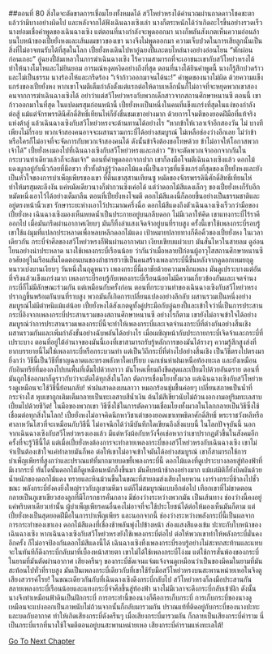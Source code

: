 ##ตอนที่ 80 สิ่งใดจะตัดขาดการเชื่อมโยงทั้งหมดได้
สวีโหย่วหรงได้คำนวณผ่านถาดดาวโชคชะตาแล้วว่ามีบางอย่างผิดไป และหลังจากได้ฟังเฉินฉางเซิงเล่า นางก็ตระหนักได้ว่าเกิดอะไรขึ้นอย่างรวดเร็ว นางย่อมเชื่อคำพูดของเฉินฉางเซิง แต่ตอนที่นางกำลังจะพูดออกมา นางก็พลันสังเกตเห็นความอ่อนล้าบนใบหน้าของเปี๋ยยั่งหงและเส้นผมขาวของเขา นางจึงไม่พูดออกมา
ความเจ็บปวดในการเสียลูกนั้นเป็นสิ่งที่ไม่อาจทนรับได้ที่สุดในโลก
เปี๋ยยั่งหงเดินไปหาอู๋ฉยงปี้และตบไหล่นางอย่างอ่อนโยน “พักผ่อนก่อนเถอะ”
อู๋ฉยงปี้ล้มเหลวในการฆ่าเฉินฉางเซิง ไร้ความสามารถที่จะเอาชนะเขากับสวีโหย่วหรงได้ ทำให้นางโมโหและไม่ยินยอม อารมณ์หงุดหงิดอย่างถึงที่สุด ตอนที่นางได้ยินคำพูดนี้ นางก็รู้สึกปวดร้าวและไม่เป็นธรรม นางร้องไห้และกรีดร้อง “เจ้าก้าวออกมาจนได้นะ!”
คำพูดของนางไม่ผิด ด้วยความแข็งแกร่งของเปี๋ยยั่งหง หากเขาโจมตีเต็มกำลังตั้งแต่แรกต่อให้ดาบเหล็กนั่นก็ไม่อาจที่จะหยุดพวกเขาสองคนจากการฆ่าเฉินฉางเซิงได้ อย่าว่าแต่สวีโหย่วหรงกับพวกเด็กสาวจากสถานศึกษาหนานซี
ตอนนี้ เขาก้าวออกมาในที่สุด
ในแปดมรสุมก่อนหน้านี้ เปี๋ยยั่งหงเป็นหนึ่งในคนที่แข็งแกร่งที่สุดในแง่ของกำลังต่อสู้ แม้แต่จักรพรรดินีศักดิ์สิทธิ์เทียนไห่ก็ยังชื่นชมเขาอย่างมาก
ด้วยการโจมตีของยอดฝีมือที่แท้จริงแห่งต้าลู่ แล้วเฉินฉางเซิงกับสวีโหย่วหรงจะต้านทานได้อย่างไร
“หากข้าให้เวลาเจ้าอีกสองวัน ไม่ บางทีเพียงไม่กี่รอบ พวกเจ้าสองคนอาจจะผสานรวมกระบี่ได้อย่างสมบูรณ์ ไม่เหลือช่องว่างอีกเลย ไม่ว่าข้าหรือใครก็ไม่อาจที่จะจัดการกับพวกเจ้าสองคนได้ ดังนั้นข้าจึงต้องขอโทษด้วย ข้าไม่อาจให้โอกาสพวกเจ้าได้”
เปี๋ยยั่งหงมองไปที่เฉินฉางเซิงกับสวีโหย่วหรงและกล่าว “ข้าจะตัดพวกเจ้าออกจากกันในกระบวนท่าเดียวแล้วก็จะล้มเจ้า”
ตอนที่คำพูดออกจากปาก เขาก็ลงมือโจมตีเฉินฉางเซิงแล้ว
ดอกไม้แดงผูกอยู่กับนิ้วก้อยที่มือขวา
ทั่วทั้งต้าลู่รู้ว่าดอกไม้แดงนี้เป็นอาวุธที่แข็งแกร่งที่สุดของเปี๋ยยั่งหงและยังเป็นหัวใจของการบำเพ็ญเพียรของเขา
ที่ตีนเขาสุสานเทียนซู หมัดของจักรพรรดินีศักดิ์สิทธิ์เทียนไห่ทำให้มรสุมตะลึงงัน แค่หมัดเดียวนางก็ฆ่ากวนซิงเค่อได้ แต่ว่าดอกไม้สีแดงเล็กๆ ของเปี๋ยยั่งหงก็รับอีกหมัดหนึ่งเอาไว้ได้อย่างเต็มกลืน
ตอนที่เปี๋ยยั่งหงโจมตี ดอกไม้สีแดงนี้ก็ลอยขึ้นอย่างเป็นธรรมชาติและอยู่ตรงหน้านิ้วเขา รักษาระยะห่างเอาไว้ประมาณครึ่งฉื่อ
ดอกไม้สีแดงถึงตัวเฉินฉางเซิงเร็วกว่ามือของเปี๋ยยั่งหง
เฉินฉางเซิงมองเห็นหยดน้ำเป็นประกายอยู่บนกลีบดอก
ไม่มีเวลาให้คิด เขาแทงกระบี่ไร้ราคีออกไป เมื่อมันกรีดผ่านอากาศเงียบๆ มันก็ทิ้งลำแสงเจิดจ้าอยู่บนที่ราบสูง
ครั้งนี้เขาใช้เพลงกระบี่รอบรู้ เขาใช้แง่มุมที่แปลกประหลาดเพื่อหลบหลีกดอกไม้แดง เป้าหมายปลายทางก็คือคิ้วของเปี๋ยยั่งหง
ในเวลาเดียวกัน กระบี่จำศีลของสวีโหย่วหรงก็ฟันผ่านอากาศมา เงียบเชียบแผ่วเบา มันสั่นไหวในสายลม ดูอ่อนโยนอย่างน่าประหลาด
นางใช้เพลงกระบี่เรือนน้อย ว่ากันว่าเมื่อหลายปีก่อนผู้อาวุโสสถานศึกษาหนานซีอาศัยอยู่ในเรือนสันโดดตอนบนของลำธารฮวาซีเป็นคนสร้างเพลงกระบี่นี้ขึ้นหลังจากดูดอกเหมยฤดูหนาวเบ่งบานเงียบๆ วันหนึ่งในฤดูหนาว เพลงกระบี่นี้เอาชัยด้วยความพลิกแพลง มันดูเปราะบางแต่อันที่จริงแล้วแข็งแกร่งมาก
เพลงกระบี่รอบรู้กับเพลงกระบี่เรือนน้อยไม่มีความเกี่ยวข้องกันและเจตจำนงกระบี่ก็ไม่มีลักษณะร่วมกัน แต่เหมือนกับครั้งก่อน ตอนที่กระบวนท่าของเฉินฉางเซิงกับสวีโหย่วหรงปรากฏขึ้นพร้อมกันบนที่ราบสูง พวกมันก็เกิดการเปลี่ยนแปลงอย่างลึกลับ ผสานรวมเป็นหนึ่งอย่างสมบูรณ์ไม่มีตำหนิแม้แต่น้อย
เปี๋ยยั่งหงได้สังเกตดูทั้งคู่ประมือกับอู๋ฉยงปี้และเข้าใจว่านี่เป็นการประสานกระบี่อิงจากเพลงกระบี่ประสานรวมของสถานศึกษาหนานซี อย่างไรก็ตาม เขายังไม่อาจเข้าใจได้อย่างสมบูรณ์ว่าการประสานรวมเพลงกระบี่นี้จะทำให้เพลงกระบี่และเจตจำนงกระบี่ที่ต่างกันอย่างสิ้นเชิงผสานรวมกันและเพิ่มกำลังขั้นอย่างฉับพลันได้อย่างไร
เมื่อเผชิญหน้ากับประกายกระบี่เจิดจ้าและกระบี่ที่เปราะบาง ตอนที่อยู่ใต้อำนาจของมันนี้เองที่เขาสามารถรับรู้หลักการของมันได้รางๆ
ความรู้สึกสูงส่งที่ยากบรรยายนี้ไม่ใช่เพลงกระบี่หรือกระบวนท่า แต่เป็นวิถีกระบี่ที่ต่างไปอย่างสิ้นเชิง เป็นวิธีตรงไปตรงมายิ่งกว่า
วิธีนี้เป็นวิธีที่ชาญฉลาดและทรงพลังหาใดเปรียบ เฉกเช่นห่าฝนเหนือท้องทะเล และยังเหมือนกับอินทรีย์ที่มองลงไปบนพื้นที่เต็มไปด้วยลาวา มันโหดเหี้ยมถึงขีดสุดและเปี่ยมไปด้วยอันตราย ตอนที่มันถูกใช้ออกมาก็ดูราวกับว่าจะตัดได้ทุกสิ่งในโลก ตัดการเชื่อมโยงทั้งมวล
แต่เฉินฉางเซิงกับสวีโหย่วหรงดูเหมือนจะใช้วิธีนี้ย้อนกลับ!
ห่าฝนสาดลงบนลาวา หมอกร้อนชุ่มชื้นค่อยๆ เปลี่ยนสภาพเป็นน้ำที่กระจ่างใส หุบเขาถูกเติมเต็มกลายเป็นทะเลสาบสีน้ำเงิน ต้นไม้สีเขียวนับไม่ถ้วนงอกงามอยู่ริมทะเลสาบ เปี่ยมไปด้วยชีวิต!
ในมือของพวกเขา วิธีซึ่งใช้ในการตัดความเชื่อมโยงทั้งมวลในโลกกลายเป็นวิธีซึ่งใช้เชื่อมต่อทุกสิ่งในโลก!
เปี๋ยยั่งหงไม่อาจคิดนึกหาวิชาเต๋าของยอดเขาเทพธิดาศักดิ์สิทธิ์ พระราชวังหลีหรือศาลาหวันโสวที่จะเหมือนกับวิธีนี้ ไม่อาจนึกได้ว่ามีบันทึกใดเขียนถึงสิ่งแบบนี้
ในโลกปัจจุบันนี้ นอกจากเฉินฉางเซิงกับสวีโหย่วหรงเองแล้ว มีแต่หวังผ้อกับหวังจื่อเช่อหากว่าเขาปรากฏตัวขึ้นในสังคมอีกครั้งที่จะรู้วิธีนี้ได้
แต่เมื่อเปี๋ยยั่งหงต้องการจะทำลายเพลงกระบี่ของสวีโหย่วหรงกับเฉินฉางเซิง เขาไม่จำเป็นต้องเข้าใจแค่ทำลายมันก็พอ
ต่อให้เขาไม่อาจเข้าใจมันได้อย่างสมบูรณ์ เขาก็สามารถใช้การบำเพ็ญเพียรที่สูงกว่าและปราณแท้ที่มากมายบดขยี้เพลงกระบี่นี้
ดอกไม้แดงที่ดูเปราะบางลอยสู่ท้องฟ้าที่มีเงากระบี่
ทันใดนั้นดอกไม้ก็ดูเหมือนหนักอึ้งขึ้นมา มันคืบหน้าช้าลงอย่างมาก
แม้แต่มิติก็ยังบิดผันด้วยน้ำหนักของดอกไม้แดง ทรายและหินม้วนขึ้นในขณะที่สายลมส่งเสียงโหยหวน
เงาร่างกระบี่ช้าลงไปชั่วขณะ พลังกระบี่ยังคงยิ่งใหญ่ราวกับภูเขามหึมา แต่ก็ไม่สมบูรณ์แบบอีกต่อไป เทือกเขาที่ไม่ขาดตอนกลายเป็นภูเขาเขียวสองลูกที่มีโกรกธารคั่นกลาง มีช่องว่างระหว่างพวกมัน เป็นเส้นทาง
ช่องว่างนี้คงอยู่แค่พริบตาเดียวเท่านั้น ผู้บำเพ็ญเพียรคนอื่นคงไม่อาจที่จะใช้ประโยชน์ได้ต่อให้มองเห็นมันก็ตาม
แต่เปี๋ยยั่งหงเป็นสุดยอดฝีมือในการบำเพ็ญเพียร และนอกจากนี้ ช่องว่างระหว่างพลังกระบี่นี้เป็นผลจากการกระทำของเขาเอง
ดอกไม้สีแดงที่เชื่องช้าพลันพุ่งไปข้างหน้า ส่องแสงสีแดงเข้ม ปะทะกับใบหน้าของเฉินฉางเซิง
หากเฉินฉางเซิงกับสวีโหย่วหรงยังใช้เพลงกระบี่ต่อไป ต่อให้พวกเขาทำให้พลังกระบี่มั่นคงอีกครั้ง ก็ไม่อาจป้องกันดอกไม้สีแดงนี้ได้
เฉินฉางเซิงทิ้งเพลงกระบี่รอบรู้อย่างไม่สะทกสะท้านและแทบจะในทันทีก็ดึงกระบี่กลับมาที่เบื้องหน้าสายตา
เขาไม่ได้ใช้เพลงกระบี่โง่งม แต่ใช้การสั่นพ้องของกระบี่ในยามที่มันตัดผ่านอากาศ
เสียงครืนๆ ของกระบี่ชัดเจนแจ่มแจ้งจนดูเหมือนว่าเป็นของมีคมในยามที่มันสะท้อนไปทั่วที่ราบสูง
มันเป็นเพลงกระบี่เดียวกับที่เขาใช้รับมือสวีโหย่วหรงบนสะพานหน่ายเหอในจิงตู เสียงสวรรค์โรย!
ในขณะเดียวกันกับที่เฉินฉางเซิงดึงกระบี่กลับไป สวีโหย่วหรงก็ลงมือประสานกัน สลายเพลงกระบี่เรือนน้อยและแทงกระบี่จำศีลขึ้นสู่ท้องฟ้า
นางไม่มีเวลาจะดึงกระบี่กลับเข้าฝัก ดังนั้นนางจึงทำเหมือนฟ้าดินเป็นฝักกระบี่ การกระทำนี้ของนางก็คือการเก็บกระบี่
การเก็บกระบี่ของนางดูเหมือนจะแบ่งออกเป็นภาพนับไม่ถ้วนจากนั้นก็กลับมารวมกัน
ปราณแท้ที่ติดอยู่กับกระบี่ของนางปะทะและบดกับอากาศ ทำให้เกิดเสียงกระบี่ดังครืนๆ
เมื่อเสียงกระบี่มารวมกัน ก็กลายเป็นเสียงกระบี่คำราม
นี่เป็นกระบี่แรกที่นางใช้โจมตีตอนอยู่บนสะพานหน่ายเหอ เสียงกระบี่คำรามแห่งทะเลใต้!


[Go To Next Chapter]( ./907.md)